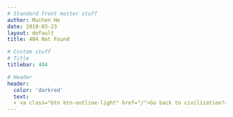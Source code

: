 ```yaml
---
# Standard front matter stuff
author: Muchen He
date: 2019-03-23
layout: default
title: 404 Not Found

# Custom stuff
# Title
titlebar: 404

# Header
header:
  color: 'darkred'
  text:
  - <a class="btn btn-outline-light" href="/">Go back to civilization?</a>
---
```


<style>
a.btn-outline-light {
	color: white;
}
a.btn-outline-light:hover {
	color: darkred;
}
</style>